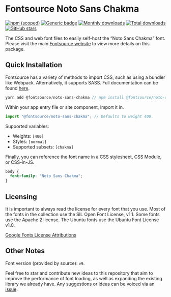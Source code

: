 # Fontsource Noto Sans Chakma

[![npm (scoped)](https://img.shields.io/npm/v/@fontsource/noto-sans-chakma?color=brightgreen)](https://www.npmjs.com/package/@fontsource/noto-sans-chakma) [![Generic badge](https://img.shields.io/badge/fontsource-passing-brightgreen)](https://github.com/fontsource/fontsource) [![Monthly downloads](https://badgen.net/npm/dm/@fontsource/noto-sans-chakma)](https://github.com/fontsource/fontsource) [![Total downloads](https://badgen.net/npm/dt/@fontsource/noto-sans-chakma)](https://github.com/fontsource/fontsource) [![GitHub stars](https://img.shields.io/github/stars/fontsource/fontsource.svg?style=social&label=Star)](https://github.com/fontsource/fontsource/stargazers)

The CSS and web font files to easily self-host the “Noto Sans Chakma” font. Please visit the main [Fontsource website](https://fontsource.org/fonts/noto-sans-chakma) to view more details on this package.

## Quick Installation

Fontsource has a variety of methods to import CSS, such as using a bundler like Webpack. Alternatively, it supports SASS. Full documentation can be found [here](https://fontsource.org/docs/introduction).

```javascript
yarn add @fontsource/noto-sans-chakma // npm install @fontsource/noto-sans-chakma
```

Within your app entry file or site component, import it in.

```javascript
import "@fontsource/noto-sans-chakma"; // Defaults to weight 400.
```

Supported variables:

- Weights: `[400]`
- Styles: `[normal]`
- Supported subsets: `[chakma]`

Finally, you can reference the font name in a CSS stylesheet, CSS Module, or CSS-in-JS.

```css
body {
  font-family: "Noto Sans Chakma";
}
```

## Licensing

It is important to always read the license for every font that you use.
Most of the fonts in the collection use the SIL Open Font License, v1.1. Some fonts use the Apache 2 license. The Ubuntu fonts use the Ubuntu Font License v1.0.

[Google Fonts License Attributions](https://fonts.google.com/attribution)

## Other Notes

Font version (provided by source): `v9`.

Feel free to star and contribute new ideas to this repository that aim to improve the performance of font loading, as well as expanding the existing library we already have. Any suggestions or ideas can be voiced via an [issue](https://github.com/fontsource/fontsource/issues).
